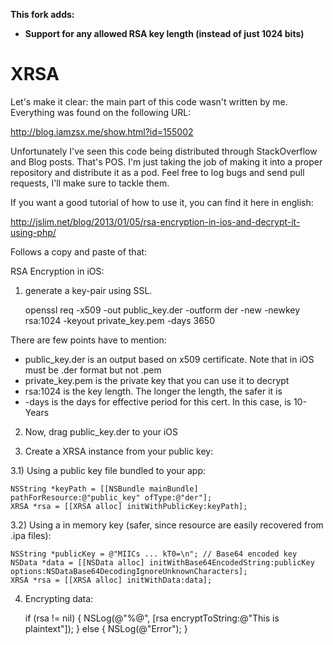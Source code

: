 
**This fork adds:**
+ **Support for any allowed RSA key length (instead of just 1024 bits)**

XRSA
==========

Let's make it clear: the main part of this code wasn't written by me. Everything was found on the following URL:

http://blog.iamzsx.me/show.html?id=155002

Unfortunately I've seen this code being distributed through StackOverflow and Blog posts. That's POS. I'm just
taking the job of making it into a proper repository and distribute it as a pod. Feel free to log bugs and
send pull requests, I'll make sure to tackle them.

If you want a good tutorial of how to use it, you can find it here in english:

http://jslim.net/blog/2013/01/05/rsa-encryption-in-ios-and-decrypt-it-using-php/

Follows a copy and paste of that:

RSA Encryption in iOS:

1) generate a key-pair using SSL.

    openssl req -x509 -out public_key.der -outform der -new -newkey rsa:1024 -keyout private_key.pem -days 3650

There are few points have to mention:

* public_key.der is an output based on x509 certificate. Note that in iOS must be .der format but not .pem
* private_key.pem is the private key that you can use it to decrypt
* rsa:1024 is the key length. The longer the length, the safer it is
* -days is the days for effective period for this cert. In this case, is 10-Years

2) Now, drag public_key.der to your iOS

3) Create a XRSA instance from your public key:

3.1) Using a public key file bundled to your app:

    NSString *keyPath = [[NSBundle mainBundle] pathForResource:@"public_key" ofType:@"der"];
    XRSA *rsa = [[XRSA alloc] initWithPublicKey:keyPath];

3.2) Using a in memory key (safer, since resource are easily recovered from .ipa files):

    NSString *publicKey = @"MIICs ... kT0=\n"; // Base64 encoded key
    NSData *data = [[NSData alloc] initWithBase64EncodedString:publicKey options:NSDataBase64DecodingIgnoreUnknownCharacters];
    XRSA *rsa = [[XRSA alloc] initWithData:data];

4) Encrypting data:

    if (rsa != nil) {
        NSLog(@"%@", [rsa encryptToString:@"This is plaintext"]);
    } else {
        NSLog(@"Error");
    }


